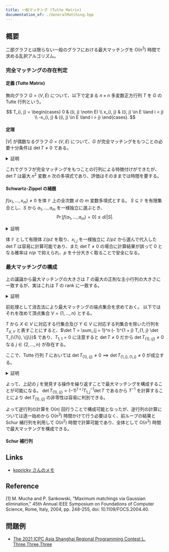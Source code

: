 ```yaml
---
title: 一般マッチング (Tutte Matrix)
documentation_of: ./GeneralMatching.hpp
---
```


## 概要
二部グラフとは限らない一般のグラフにおける最大マッチングを $\mathrm{O}(n^3)$ 時間で求める乱択アルゴリズム。

### 完全マッチングの存在判定

#### 定義 (Tutte Matrix)
無向グラフ $G = (V, E)$ について、以下で定まる $n \times n$ 多変数正方行列 $T$ を $G$ の Tutte 行列という。

$$
T_{i, j} = \begin{cases}
0           & ((i, j) \notin E) \\
x_{i, j}    & ((i, j) \in E \land i < j) \\
-x_{i, j}    & ((i, j) \in E \land i > j)
\end{cases}.
$$

#### 定理
$|V|$ が偶数なるグラフ $G = (V, E)$ について、$G$ が完全マッチングをもつことの必要十分条件は $\det T \neq 0$ である。

<details>
<summary>証明</summary>
<div>

$$
\det T = \sum_{\sigma \in \mathfrak{S}_n} \mathrm{sgn}(\sigma) \prod_{i = 1}^n T_{i, \sigma(i)}
$$
である。
$f(\sigma) = \prod_{i = 1}^n T_{i, \sigma(i)}$ とする。

$G$ が完全マッチングをもつとき、これを $M = \{(u_1, v_1), \dots , (u_{n / 2}, v_{n / 2})\}$ とする。
$\sigma_M \in \mathfrak{S}_n$ を $\sigma_M(u_i) = v_i,\ \sigma_M(v_i) = u_i\ (1 \leq i \leq n / 2)$ と定めるとき、$f(\sigma) = f(\sigma_M) = \prod_{i = 1}^{n / 2} (- x_{u_i, v_i}^2)$ なる $\sigma \neq \sigma_M$ は存在しないから $\det T \neq 0$。

次に $\det T \neq 0$ の場合について考える。
一般に $G_\sigma = (V, E_\sigma)$ を $E_\sigma = \{(i, \sigma(i)) \mid 1 \leq i \leq n\}$ で定めるとする。

$G_\sigma$ に自己ループが存在する場合は $T$ の対角成分は $0$ であるから $f(\sigma) = 0$。
そうではなく奇数長の閉路が存在するとき、うち最小の頂点を含む閉路を $u_1, u_2 , \dots , u_k$ とする。
このとき、$\sigma(u_1) = u_2, \dots , \sigma(u_{k - 1}) = u_k, \sigma(u_k) = u_1$ であるが、他については同じで $\sigma^\prime(u_1) = u_k, \sigma(u_2) = u_1, \dots , \sigma(u_k) = u_{k - 1}$ のようにこの閉路に関して反転させた置換 $\sigma^\prime \in \mathfrak{S}_n$ を考えると、$\sigma \neq \sigma^\prime$ で $f(\sigma^\prime) = (- 1)^k f(\sigma) = - f(\sigma)$ であり、$\mathrm{sgn}(\sigma) = \mathrm{sgn}(\sigma^\prime)$ であるから行列式においてこれら 2 つの置換の寄与は相殺する。

以上より、$\det T$ の計算にあたっては $G_\sigma$ が奇数長の閉路をもたないような $\sigma$ についてのみ考えればよく、$\det T \neq 0$ より、$G$ の偶数長の閉路への分解が存在する。
ここで、各閉路について交互に辺を取ることにすると、これは完全マッチングである。
$\blacksquare$

</div>
</details>

これでグラフが完全マッチングをもつことの行列による特徴付けができたが、$\det T$ は最大 $n^2$ 変数 $n$ 次の多項式であり、評価はそのままでは時間を要する。

#### Schwartz-Zippel の補題
$f(x_1, \dots , x_m) \neq 0$ を体 $\mathbb{F}$ 上の全次数 $d$ の $m$ 変数多項式とする。
$S \subseteq \mathbb{F}$ を有限集合とし、$S$ から $a_1, \dots , a_m$ を一様独立に選ぶとき、
$$
\Pr[f(a_1, \dots , a_m) = 0] \leq d / |S|.
$$

<details>
<summary>証明</summary>
<div>

$m$ について帰納的に示す。

$m = 1$ のとき、$d$ 次多項式 $p$ の根は $F$ 上に高々 $d$ 個しか存在しないから明らか。

次に $m - 1$ 変数多項式について主張が正しいとする。
このとき、
$$
f(x_1, \dots , x_m) = \sum_{i = 0}^{d^\prime} p_i(x_1, \dots , x_{m - 1}) x_m^i
$$
であり、
$\blacksquare$

</div>
</details>

体 $\mathbb{F}$ として有限体 $\mathbb{Z} / p \mathbb{Z}$ を取り、$x_{i, j}$ を一様独立に $\mathbb{Z} / p \mathbb{Z}$ から選んで代入した $\det T$ は容易に計算可能であり、また $\det T \neq 0$ の場合に計算結果が誤って $0$ となる確率は $n / p$ で抑えられ、$p$ を十分大きく取ることで安全になる。

### 最大マッチングの構成
上の議論から最大マッチングの大きさは $T$ の最大の正則な主小行列の大きさに一致するが、実はこれは $T$ の $\mathrm{rank}$ に一致する。

<details>
<summary>証明</summary>
<div>

より一般に交代行列 $A$ について示す。

まず行列の $\mathrm{rank}$ の定義から $A$ の任意の正則な主小行列の大きさは $\mathrm{rank}\ A$ 以下である。
よって大きさ $\mathrm{rank}\ A$ の正則な主小行列が存在することを示せばよい。

</div>
</details>

前処理として消去法により最大マッチングの端点集合を求めておく。
以下ではそれを改めて頂点集合 $V = \{1, \dots , n\}$ とする。

$T$ から $X \in V$ に対応する行集合及び $Y \in V$ に対応する列集合を除いた行列を $T_{X, Y}$ と表すことにすると、$\det T = \sum_{j = 1}^n (- 1)^{1 + j} T_{1, j} \det T_{\{1\}, \{j\}}$ であり、$T_{1, 1} = 0$ に注意すると $\det T \neq 0$ だから $\det T_{\{1\}, \{j\}} \neq 0$ なる $j \in \{2, \dots , n\}$ が存在する。

ここで、Tutte 行列 $T$ においては $\det T_{\{1\}, \{j\}} \neq 0 \implies \det T_{\{1, j\}, \{1, j\}} \neq 0$ が成立する。

<details>
<summary>証明</summary>
<div>


</div>
</details>

よって、上記の $j$ を発見する操作を繰り返すことで最大マッチングを構成することが可能になる。
$\det T_{\{1\}, \{j\}} = (- 1)^{1 + j} T^{- 1}_{1, j} \det T$ であるから $T^{- 1}$ を計算することにより $\det T_{\{1\}, \{j\}}$ の非零性は容易に判別できる。

よって逆行列の計算を $\mathrm{O}(n)$ 回行うことで構成可能となったが、逆行列の計算については逐一始めから $\mathrm{O}(n^3)$ 時間かけて行う必要はなく、前ループの結果と Schur 補行列を利用して $\mathrm{O}(n^2)$ 時間で計算可能であり、全体として $\mathrm{O}(n^3)$ 時間で最大マッチングを構成できる。

#### Schur 補行列

## Links
- [kopricky さんのメモ](https://kopricky.github.io/code/Academic/maximum_matching_memo.html)

## Reference
[1] M. Mucha and P. Sankowski, "Maximum matchings via Gaussian elimination," 45th Annual IEEE Symposium on Foundations of Computer Science, Rome, Italy, 2004, pp. 248-255, doi: 10.1109/FOCS.2004.40.

## 問題例
- [The 2021 ICPC Asia Shanghai Regional Programming Contest L. Three,Three,Three](https://codeforces.com/gym/103446/problem/L)

<!-- https://github.com/kth-competitive-programming/kactl/blob/main/content/graph/GeneralMatching.h
https://hitonanode.github.io/cplib-cpp/graph/general_matching.hpp
https://kopricky.github.io/code/Academic/maximum_matching.html -->
